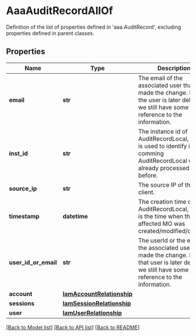 # AaaAuditRecordAllOf

Definition of the list of properties defined in 'aaa.AuditRecord', excluding properties defined in parent classes.
## Properties
Name | Type | Description | Notes
------------ | ------------- | ------------- | -------------
**email** | **str** | The email of the associated user that made the change.  In case the user is later deleted, we still have some reference to the information. | [optional] 
**inst_id** | **str** | The instance id of AuditRecordLocal, which is used to identify if the comming AuditRecordLocal was already processed before. | [optional] 
**source_ip** | **str** | The source IP of the client. | [optional] 
**timestamp** | **datetime** | The creation time of AuditRecordLocal, which is the time when the affected MO was created/modified/deleted. | [optional] [readonly] 
**user_id_or_email** | **str** | The userId or the email of the associated user that made the change. In case that user is later deleted, we still have some reference to the information. | [optional] 
**account** | [**IamAccountRelationship**](IamAccountRelationship.md) |  | [optional] 
**sessions** | [**IamSessionRelationship**](IamSessionRelationship.md) |  | [optional] 
**user** | [**IamUserRelationship**](IamUserRelationship.md) |  | [optional] 

[[Back to Model list]](../README.md#documentation-for-models) [[Back to API list]](../README.md#documentation-for-api-endpoints) [[Back to README]](../README.md)


